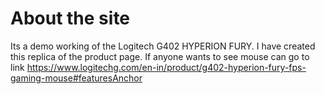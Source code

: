 # About the site

Its a demo working of the Logitech G402 HYPERION FURY. I have created this replica of the product page. If anyone wants to see mouse can go to link <https://www.logitechg.com/en-in/product/g402-hyperion-fury-fps-gaming-mouse#featuresAnchor>